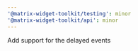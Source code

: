 ```yaml
---
'@matrix-widget-toolkit/testing': minor
'@matrix-widget-toolkit/api': minor
---
```


Add support for the delayed events
